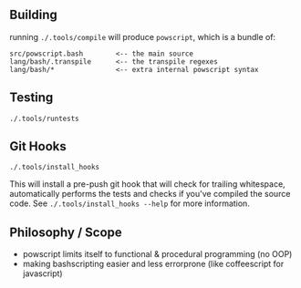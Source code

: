 ## Building

running `./.tools/compile` will produce `powscript`, which is a bundle of:

    src/powscript.bash        <-- the main source
    lang/bash/.transpile      <-- the transpile regexes
    lang/bash/*               <-- extra internal powscript syntax

## Testing

    ./.tools/runtests


## Git Hooks

    ./.tools/install_hooks

This will install a pre-push git hook that will check for trailing whitespace, automatically performs the tests and checks if you've compiled the source code. See `./.tools/install_hooks --help` for more information.

## Philosophy / Scope

* powscript limits itself to functional & procedural programming (no OOP)
* making bashscripting easier and less errorprone (like coffeescript for javascript)
